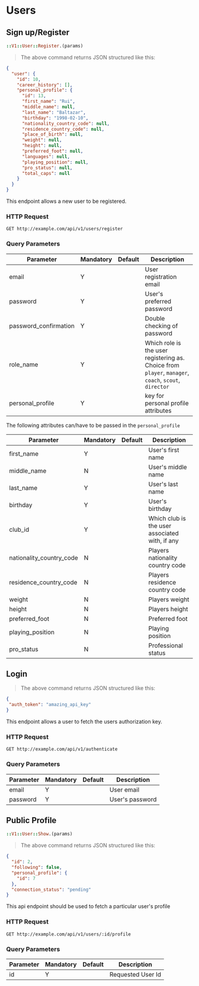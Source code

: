 # Users

## Sign up/Register

```ruby
::V1::User::Register.(params)
```

> The above command returns JSON structured like this:

```json
{
  "user": {
    "id": 10,
    "career_history": [],
    "personal_profile": {
      "id": 13,
      "first_name": "Rui",
      "middle_name": null,
      "last_name": "Baltazar",
      "birthday": "1998-02-10",
      "nationality_country_code": null,
      "residence_country_code": null,
      "place_of_birth": null,
      "weight": null,
      "height": null,
      "preferred_foot": null,
      "languages": null,
      "playing_position": null,
      "pro_status": null,
      "total_caps": null
    }
  }
}
```

This endpoint allows a new user to be registered.

### HTTP Request

`GET http://example.com/api/v1/users/register`

### Query Parameters

Parameter | Mandatory | Default | Description
--------- | --------- | ------- | -----------
email | Y | | User registration email
password | Y | | User's preferred password
password_confirmation | Y |  | Double checking of password
role_name | Y | | Which role is the user registering as. Choice from `player`, `manager`, `coach`, `scout`, `director`
personal_profile | Y |  | key for personal profile attributes

The following attributes can/have to be passed in the `personal_profile`

Parameter | Mandatory | Default | Description
--------- | --------- | ------- | -----------
first_name | Y | | User's first name
middle_name | N | | User's middle name
last_name | Y | | User's last name
birthday | Y |  | User's birthday
club_id | Y |  | Which club is the user associated with, if any
nationality_country_code | N | | Players nationality country code
residence_country_code | N | | Players residence country code
weight | N | | Players weight
height | N | | Players height
preferred_foot | N | | Preferred foot
playing_position | N | | Playing position
pro_status | N | | Professional status

## Login

> The above command returns JSON structured like this:

```json
{
 "auth_token": "amazing_api_key"
}
```

This endpoint allows a user to fetch the users authorization key.

### HTTP Request

`GET http://example.com/api/v1/authenticate`

### Query Parameters

Parameter | Mandatory | Default | Description
--------- | --------- | ------- | -----------
email | Y | | User email
password | Y | | User's password

## Public Profile

```ruby
::V1::User::Show.(params)
```

> The above command returns JSON structured like this:

```json
{
  "id": 2,
  "following": false,
  "personal_profile": {
    "id": 7
  },
  "connection_status": "pending"
}

```

This api endpoint should be used to fetch a particular user's profile

### HTTP Request

`GET http://example.com/api/v1/users/:id/profile`

### Query Parameters

Parameter | Mandatory | Default | Description
--------- | --------- | ------- | -----------
id | Y | | Requested User Id
